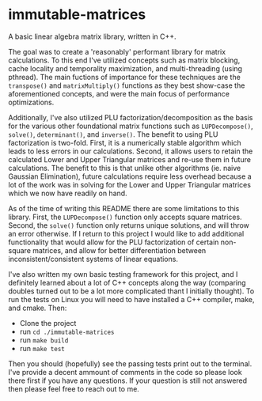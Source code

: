 # immutable-matrices
A basic linear algebra matrix library, written in C++.

The goal was to create a 'reasonably' performant library for matrix calculations. To this end I've utilized concepts such as matrix blocking, cache
locality and temporality maximization, and multi-threading (using pthread). The main fuctions of importance for these techniques are the `transpose()` and `matrixMultiply()` functions as they best show-case the aforementioned concepts, and were the main focus of performance optimizations.

Additionally, I've also utilized PLU factorization/decomposition as the basis for the various other foundational matrix functions such as `LUPDecompose()`, `solve()`,
`determinant()`, and `inverse()`. The benefit to using PLU factorization is two-fold. First, it is a numerically stable algorithm which leads to less errors in our
calculations. Second, it allows users to retain the calculated Lower and Upper Triangular matrices and re-use them in future calculations. The benefit to this is that
unlike other algorithms (ie. naive Gaussian Elimination), future calculations require less overhead because a lot of the work was in solving for the Lower and Upper
Triangular matrices which we now have readily on hand.

As of the time of writing this README there are some limitations to this library. First, the `LUPDecompose()` function only accepts square matrices. Second, the
`solve()` function only returns unique solutions, and will throw an error otherwise. If I return to this project I would like to add additional functionality that
would allow for the PLU factorization of certain non-square matrices, and allow for better differentiation between inconsistent/consistent systems of linear equations.

I've also written my own basic testing framework for this project, and I definitely learned about a lot of C++ concepts along the way (comparing doubles turned out to
be a lot more complicated thant I initially thought). To run the tests on Linux you will need to have installed a C++ compiler, make, and cmake. Then:

* Clone the project
* run `cd ./immutable-matrices`
* run `make build`
* run `make test`

Then you should (hopefully) see the passing tests print out to the terminal. I've provide a decent ammount of comments in the code so please look there first if you have
any questions. If your question is still not answered then please feel free to reach out to me.
